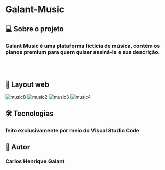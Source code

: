# Galant-Music

## 💻 Sobre o projeto

### Galant Music é uma plataforma fictícia de música, contém os planos premium para quem quiser assiná-la e sua descrição.
<br>
<br>

## 🎨 Layout web

![music8](https://user-images.githubusercontent.com/123756073/220763248-cce8c6d2-558e-4d66-943a-8844366f3bee.png)
![music2](https://user-images.githubusercontent.com/123756073/220762962-4bf8ba6d-8ef4-43e7-b44a-0d84c9f1ff65.png)
![music3](https://user-images.githubusercontent.com/123756073/220762989-312dc5a4-2959-4cea-bde7-300248293669.png)
![music4](https://user-images.githubusercontent.com/123756073/220763027-eb0cd936-8258-4d0e-aa76-0b1dc8be6bec.png)

## 🛠 Tecnologias
### feito exclusivamente por meio do Visual Studio Code

## 🦸 Autor
### Carlos Henrique Galant

